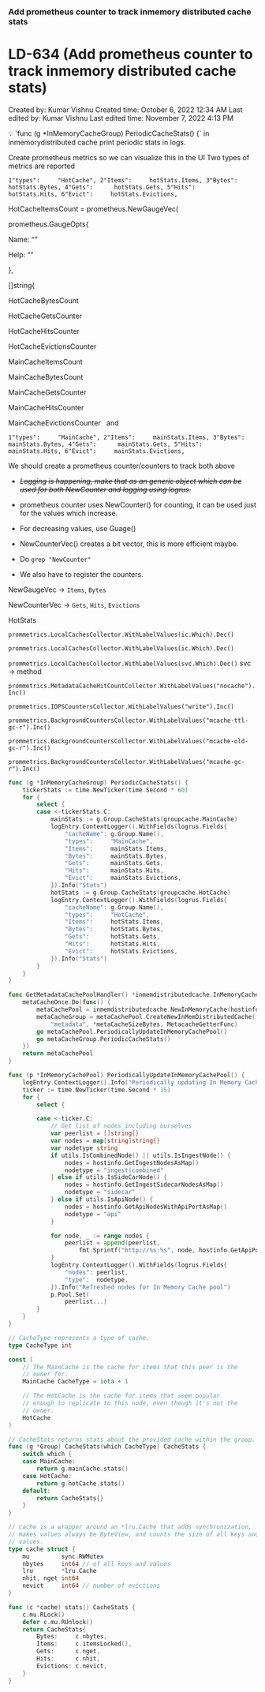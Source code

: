 ### Add prometheus counter to track inmemory distributed cache stats

# LD-634 (Add prometheus counter to track inmemory distributed cache stats)

Created by: Kumar Vishnu
Created time: October 6, 2022 12:34 AM
Last edited by: Kumar Vishnu
Last edited time: November 7, 2022 4:13 PM

<aside>
💡 `func (g *InMemoryCacheGroup) PeriodicCacheStats() {`
in inmemorydistributed cache print periodic stats in logs.

Create prometheus metrics so we can visualize this in the UI
Two types of metrics are reported

`1"types":     "HotCache",
2"Items":     hotStats.Items,
3"Bytes":     hotStats.Bytes,
4"Gets":      hotStats.Gets,
5"Hits":      hotStats.Hits,
6"Evict":     hotStats.Evictions,`

HotCacheItemsCount = prometheus.NewGaugeVec(

prometheus.GaugeOpts{

Name: “”

Help: “”

},

[]string{

HotCacheBytesCount

HotCacheGetsCounter

HotCacheHitsCounter

HotCacheEvictionsCounter

MainCacheItemsCount

MainCacheBytesCount

MainCacheGetsCounter

MainCacheHitsCounter

MainCacheEvictionsCounter
 
and

`1"types":     "MainCache",
2"Items":     mainStats.Items,
3"Bytes":     mainStats.Bytes,
4"Gets":      mainStats.Gets,
5"Hits":      mainStats.Hits,
6"Evict":     mainStats.Evictions,`

We should create a prometheus counter/counters to track both above

</aside>

- *~~Logging is happening, make that as an generic object which can be used for both NewCounter and logging using logrus.~~*

- prometheus counter uses NewCounter() for counting, it can be used just for the values which increase.
- For decreasing values, use Guage()
- NewCounterVec() creates a bit vector, this is more efficient maybe.
- Do `grep "NewCounter"`
- We also have to register the counters.

NewGaugeVec → `Items`, `Bytes`

NewCounterVec → `Gets`, `Hits`, `Evictions`    

HotStats

`prommetrics.LocalCachesCollector.WithLabelValues(ic.Which).Dec()`

`prommetrics.LocalCachesCollector.WithLabelValues(ic.Which).Dec()`      

`prommetrics.LocalCachesCollector.WithLabelValues(svc.Which).Dec()`    svc → method

`prommetrics.MetadataCacheHitCountCollector.WithLabelValues("nocache").Inc()`

`prommetrics.IOPSCountersCollector.WithLabelValues("write").Inc()`

`prommetrics.BackgroundCountersCollector.WithLabelValues("mcache-ttl-gc-r").Inc()`

`prommetrics.BackgroundCountersCollector.WithLabelValues("mcache-old-gc-r").Inc()`

`prommetrics.BackgroundCountersCollector.WithLabelValues("mcache-gc-r").Inc()`

```go
func (g *InMemoryCacheGroup) PeriodicCacheStats() {
	tickerStats := time.NewTicker(time.Second * 60)
	for {
		select {
		case <-tickerStats.C:
			mainStats := g.Group.CacheStats(groupcache.MainCache)
			logEntry.ContextLogger().WithFields(logrus.Fields{
				"cacheName": g.Group.Name(),
				"types":     "MainCache",
				"Items":     mainStats.Items,
				"Bytes":     mainStats.Bytes,
				"Gets":      mainStats.Gets,
				"Hits":      mainStats.Hits,
				"Evict":     mainStats.Evictions,
			}).Info("Stats")
			hotStats := g.Group.CacheStats(groupcache.HotCache)
			logEntry.ContextLogger().WithFields(logrus.Fields{
				"cacheName": g.Group.Name(),
				"types":     "HotCache",
				"Items":     hotStats.Items,
				"Bytes":     hotStats.Bytes,
				"Gets":      hotStats.Gets,
				"Hits":      hotStats.Hits,
				"Evict":     hotStats.Evictions,
			}).Info("Stats")
		}
	}
}
```

```go
func GetMetadataCachePoolHandler() *inmemdistributedcache.InMemoryCachePool {
	metaCacheOnce.Do(func() {
		metaCachePool = inmemdistributedcache.NewInMemoryCache(hostinfo.GetMyHostName(), hostinfo.GetApiPort())
		metaCacheGroup = metaCachePool.CreateNewInMemDistributedCache(
			"metadata", *metaCacheSizeBytes, MetacacheGetterFunc)
		go metaCachePool.PeriodicallyUpdateInMemoryCachePool()
		go metaCacheGroup.PeriodicCacheStats()
	})
	return metaCachePool
}
```

```go
func (p *InMemoryCachePool) PeriodicallyUpdateInMemoryCachePool() {
	logEntry.ContextLogger().Info("Periodically updating In Memory Cache pool")
	ticker := time.NewTicker(time.Second * 15)
	for {
		select {

		case <-ticker.C:
			// Get list of nodes including ourselves
			var peerlist = []string{}
			var nodes = map[string]string{}
			var nodetype string
			if utils.IsCombinedNode() || utils.IsIngestNode() {
				nodes = hostinfo.GetIngestNodesAsMap()
				nodetype = "ingest|combined"
			} else if utils.IsSideCarNode() {
				nodes = hostinfo.GetIngestSidecarNodesAsMap()
				nodetype = "sidecar"
			} else if utils.IsApiNode() {
				nodes = hostinfo.GetApiNodesWithApiPortAsMap()
				nodetype = "api"
			}

			for node, _ := range nodes {
				peerlist = append(peerlist,
					fmt.Sprintf("http://%s:%s", node, hostinfo.GetApiPort()))
			}
			logEntry.ContextLogger().WithFields(logrus.Fields{
				"nodes": peerlist,
				"type":  nodetype,
			}).Info("Refreshed nodes for In Memory Cache pool")
			p.Pool.Set(
				peerlist...)
		}
	}
}
```

```go
// CacheType represents a type of cache.
type CacheType int

const (
	// The MainCache is the cache for items that this peer is the
	// owner for.
	MainCache CacheType = iota + 1

	// The HotCache is the cache for items that seem popular
	// enough to replicate to this node, even though it's not the
	// owner.
	HotCache
)

// CacheStats returns stats about the provided cache within the group.
func (g *Group) CacheStats(which CacheType) CacheStats {
	switch which {
	case MainCache:
		return g.mainCache.stats()
	case HotCache:
		return g.hotCache.stats()
	default:
		return CacheStats{}
	}
}

// cache is a wrapper around an *lru.Cache that adds synchronization,
// makes values always be ByteView, and counts the size of all keys and
// values.
type cache struct {
	mu         sync.RWMutex
	nbytes     int64 // of all keys and values
	lru        *lru.Cache
	nhit, nget int64
	nevict     int64 // number of evictions
}

func (c *cache) stats() CacheStats {
	c.mu.RLock()
	defer c.mu.RUnlock()
	return CacheStats{
		Bytes:     c.nbytes,
		Items:     c.itemsLocked(),
		Gets:      c.nget,
		Hits:      c.nhit,
		Evictions: c.nevict,
	}
}
```